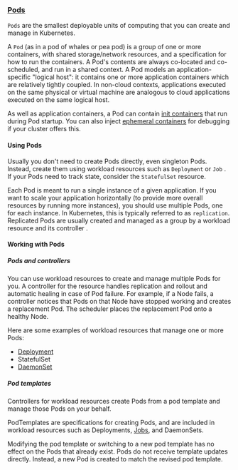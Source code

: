 ### [Pods](https://kubernetes.io/docs/concepts/workloads/pods/)

`Pods` are the smallest deployable units of computing that you can create and
manage in Kubernetes.

A `Pod` (as in a pod of whales or pea pod) is a group of one or more containers,
with shared storage/network resources, and a specification for how to run the
containers. A Pod's contents are always co-located and co-scheduled, and run in
a shared context. A Pod models an application-specific "logical host": it
contains one or more application containers which are relatively tightly
coupled. In non-cloud contexts, applications executed on the same physical or
virtual machine are analogous to cloud applications executed on the same
logical host.

As well as application containers, a Pod can contain
[init containers](https://kubernetes.io/docs/concepts/workloads/pods/init-containers/)
that run during Pod startup. You can also inject
[ephemeral containers](https://kubernetes.io/docs/concepts/workloads/pods/ephemeral-containers/)
for debugging if your cluster offers this.

#### Using Pods

Usually you don't need to create Pods directly, even singleton Pods. Instead,
create them using workload resources such as `Deployment` or `Job` . If your
Pods need to track state, consider the `StatefulSet` resource.

Each Pod is meant to run a single instance of a given application. If you want
to scale your application horizontally (to provide more overall resources by
running more instances), you should use multiple Pods, one for each instance.
In Kubernetes, this is typically referred to as `replication`. Replicated Pods
are usually created and managed as a group by a workload resource and its
controller .

#### Working with Pods

##### Pods and controllers

You can use workload resources to create and manage multiple Pods for you. A
controller for the resource handles replication and rollout and automatic
healing in case of Pod failure. For example, if a Node fails, a controller
notices that Pods on that Node have stopped working and creates a replacement
Pod. The scheduler places the replacement Pod onto a healthy Node.

Here are some examples of workload resources that manage one or more Pods:

* [Deployment](https://kubernetes.io/docs/concepts/workloads/controllers/deployment/)
* StatefulSet
* [DaemonSet](https://kubernetes.io/docs/concepts/workloads/controllers/daemonset/)

##### Pod templates

Controllers for workload resources create Pods from a pod template and manage
those Pods on your behalf.

PodTemplates are specifications for creating Pods, and are included in workload
resources such as Deployments,
[Jobs](https://kubernetes.io/docs/concepts/jobs/run-to-completion-finite-workloads/),
and DaemonSets.

Modifying the pod template or switching to a new pod template has no effect on
the Pods that already exist. Pods do not receive template updates directly.
Instead, a new Pod is created to match the revised pod template.
